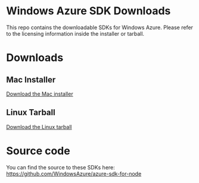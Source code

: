 # Windows Azure SDK Downloads

This repo contains the downloadable SDKs for Windows Azure. Please refer to
the licensing information inside the installer or tarball.

# Downloads
## Mac Installer
[Download the Mac installer](http://go.microsoft.com/fwlink/?LinkId=253471&clcid=0x409)

## Linux Tarball
[Download the Linux tarball](http://go.microsoft.com/fwlink/?LinkId=253472&clcid=0x409)

# Source code
You can find the source to these SDKs here: https://github.com/WindowsAzure/azure-sdk-for-node